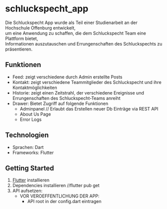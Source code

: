 # schluckspecht_app

Die Schluckspecht App wurde als Teil einer Studienarbeit an der Hochschule Offenburg entwickelt,  
um eine Anwendung zu schaffen, die dem Schluckspecht Team eine Plattform bietet,   
Informationen auszutauschen und Errungenschaften des Schluckspechts zu präsentieren.  

## Funktionen

- Feed: zeigt verschiedene durch Admin erstellte Posts
- Kontakt: zeigt verschiedene Teammitglieder des Schluckspecht und ihre Kontaktmöglichkeiten
- Historie: zeigt einen Zeitstrahl, der verschiedene Ereignisse und Errungenschaften des Schluckspecht-Teams anreiht
- Drawer: Bietet Zugriff auf folgende Funktionen
    - Adminpanel // Erlaubt das Erstellen neuer Db Einträge via REST API
    - About Us Page
    - Error Logs

## Technologien

- Sprachen: Dart
- Frameworks: Flutter

## Getting Started

1. [Flutter](https://docs.flutter.dev/get-started/install) installieren
2. Dependencies installieren //flutter pub get
3. API aufsetzen:
    - VOR VEROEFFENTLICHUNG DER APP:
      - API root in der config.dart eintragen



